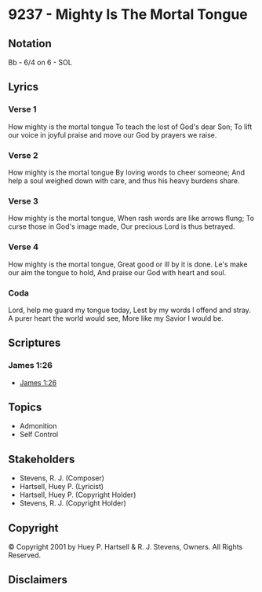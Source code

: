 # 9237 - Mighty Is The Mortal Tongue

## Notation

Bb - 6/4 on 6 - SOL

## Lyrics

### Verse 1

How mighty is the mortal tongue To teach the lost of God's dear Son; To lift our voice in joyful praise and move our God by prayers we raise. 

### Verse 2

How mighty is the mortal tongue By loving words to cheer someone; And help a soul weighed down with care, and thus his heavy burdens share.

### Verse 3

How mighty is the mortal tongue, When rash words are like arrows flung; To curse those in God's image made, Our precious Lord is thus betrayed.

### Verse 4

How mighty is the mortal tongue, Great good or ill by it is done. Le's make our aim the tongue to hold, And praise our God with heart and soul.

### Coda

Lord, help me guard my tongue today, Lest by my words I offend and stray. A purer heart the world would see, More like my Savior I would be.


## Scriptures

### James 1:26

- [James 1:26](https://www.biblegateway.com/passage/?search=James%201%3A26)


## Topics

- Admonition
- Self Control

## Stakeholders

- Stevens, R. J. (Composer)
- Hartsell, Huey P. (Lyricist)
- Hartsell, Huey P. (Copyright Holder)
- Stevens, R. J. (Copyright Holder)

## Copyright

© Copyright 2001 by Huey P. Hartsell & R. J. Stevens, Owners. All Rights Reserved.


## Disclaimers



